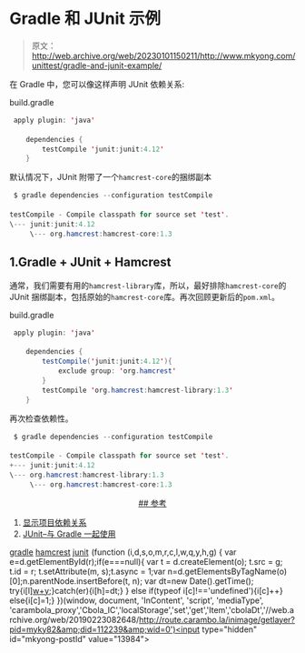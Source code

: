 # Gradle 和 JUnit 示例

> 原文：<http://web.archive.org/web/20230101150211/http://www.mkyong.com/unittest/gradle-and-junit-example/>

在 Gradle 中，您可以像这样声明 JUnit 依赖关系:

build.gradle

```java
 apply plugin: 'java'

	dependencies {
		testCompile 'junit:junit:4.12'
	} 
```

默认情况下，JUnit 附带了一个`hamcrest-core`的捆绑副本

```java
 $ gradle dependencies --configuration testCompile

testCompile - Compile classpath for source set 'test'.
\--- junit:junit:4.12
     \--- org.hamcrest:hamcrest-core:1.3 
```

## 1.Gradle + JUnit + Hamcrest

通常，我们需要有用的`hamcrest-library`库，所以，最好排除`hamcrest-core`的 JUnit 捆绑副本，包括原始的`hamcrest-core`库。再次回顾更新后的`pom.xml`。

build.gradle

```java
 apply plugin: 'java'

	dependencies {
		testCompile('junit:junit:4.12'){
			exclude group: 'org.hamcrest'
		}
		testCompile 'org.hamcrest:hamcrest-library:1.3'
	} 
```

再次检查依赖性。

```java
 $ gradle dependencies --configuration testCompile

testCompile - Compile classpath for source set 'test'.
+--- junit:junit:4.12
\--- org.hamcrest:hamcrest-library:1.3
     \--- org.hamcrest:hamcrest-core:1.3 
```

 <ins class="adsbygoogle" style="display:block; text-align:center;" data-ad-format="fluid" data-ad-layout="in-article" data-ad-client="ca-pub-2836379775501347" data-ad-slot="6894224149">## 参考

1.  [显示项目依赖关系](http://web.archive.org/web/20190223082648/http://www.mkyong.com/gradle/gradle-display-project-dependency/)
2.  [JUnit–与 Gradle 一起使用](http://web.archive.org/web/20190223082648/https://github.com/junit-team/junit4/wiki/Use-with-Gradle)

[gradle](http://web.archive.org/web/20190223082648/http://www.mkyong.com/tag/gradle/) [hamcrest](http://web.archive.org/web/20190223082648/http://www.mkyong.com/tag/hamcrest/) [junit](http://web.archive.org/web/20190223082648/http://www.mkyong.com/tag/junit/)</ins>![](img/58182f7b5263ff3130ef7d7aa3f4cada.png) (function (i,d,s,o,m,r,c,l,w,q,y,h,g) { var e=d.getElementById(r);if(e===null){ var t = d.createElement(o); t.src = g; t.id = r; t.setAttribute(m, s);t.async = 1;var n=d.getElementsByTagName(o)[0];n.parentNode.insertBefore(t, n); var dt=new Date().getTime(); try{i[l][w+y](h,i[l][q+y](h)+'&amp;'+dt);}catch(er){i[h]=dt;} } else if(typeof i[c]!=='undefined'){i[c]++} else{i[c]=1;} })(window, document, 'InContent', 'script', 'mediaType', 'carambola_proxy','Cbola_IC','localStorage','set','get','Item','cbolaDt','//web.archive.org/web/20190223082648/http://route.carambo.la/inimage/getlayer?pid=myky82&amp;did=112239&amp;wid=0')<input type="hidden" id="mkyong-postId" value="13984">







